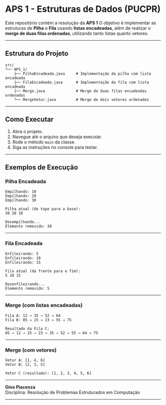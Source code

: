 
# APS 1 - Estruturas de Dados (PUCPR)

Este repositório contém a resolução da **APS 1**
O objetivo é implementar as estruturas de **Pilha** e **Fila** usando **listas encadeadas**, além de realizar o **merge de duas filas ordenadas**, utilizando tanto listas quanto vetores.

---

## Estrutura do Projeto

```
src/
└── APS_1/
    ├── PilhaEncadeada.java     # Implementação da pilha com lista encadeada
    ├── FilaEncadeada.java      # Implementação da fila com lista encadeada
    ├── Merge.java              # Merge de duas filas encadeadas ordenadas
    └── MergeVetor.java         # Merge de dois vetores ordenados
```

---

##  Como Executar

1. Abra o projeto.
2. Navegue até o arquivo que deseja executar.
3. Rode o método `main` da classe.
4. Siga as instruções no console para testar.

---

## Exemplos de Execução

### Pilha Encadeada

```text
Empilhando: 10
Empilhando: 20
Empilhando: 30

Pilha atual (do topo para a base):
30 20 10

Desempilhando...
Elemento removido: 30
```

---

### Fila Encadeada

```text
Enfileirando: 5
Enfileirando: 10
Enfileirando: 15

Fila atual (da frente para o fim):
5 10 15

Desenfileirando...
Elemento removido: 5
```

---

### Merge (com listas encadeadas)

```text
Fila A: 12 → 35 → 52 → 64
Fila B: 05 → 15 → 23 → 55 → 75

Resultado da Fila C:
05 → 12 → 15 → 23 → 35 → 52 → 55 → 64 → 75
```

---

### Merge (com vetores)

```text
Vetor A: [1, 4, 6]
Vetor B: [2, 3, 5]

Vetor C (resultado): [1, 2, 3, 4, 5, 6]
```

---


**Gino Piacenza**   
Disciplina: Resolução de Problemas Estruturados em Computação

---
